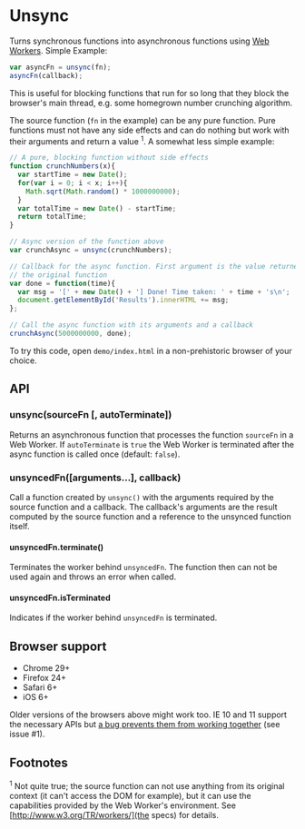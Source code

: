 Unsync
======

Turns synchronous functions into asynchronous functions using
[Web Workers](http://www.w3.org/TR/workers/). Simple Example:

```js
var asyncFn = unsync(fn);
asyncFn(callback);
```

This is useful for blocking functions that run for so long that they block the
browser's main thread, e.g. some homegrown number crunching algorithm.

The source function (`fn` in the example) can be any pure function. Pure
functions must not have any side effects and can do nothing but work with their
arguments and return a value <sup>1</sup>. A somewhat less simple example:

```js
// A pure, blocking function without side effects
function crunchNumbers(x){
  var startTime = new Date();
  for(var i = 0; i < x; i++){
    Math.sqrt(Math.random() * 1000000000);
  }
  var totalTime = new Date() - startTime;
  return totalTime;
}

// Async version of the function above
var crunchAsync = unsync(crunchNumbers);

// Callback for the async function. First argument is the value returned by
// the original function
var done = function(time){
  var msg = '[' + new Date() + '] Done! Time taken: ' + time + 's\n';
  document.getElementById('Results').innerHTML += msg;
};

// Call the async function with its arguments and a callback
crunchAsync(5000000000, done);
```

To try this code, open `demo/index.html` in a non-prehistoric browser of your
choice.



API
---

### unsync(sourceFn [, autoTerminate])

Returns an asynchronous function that processes the function `sourceFn` in a
Web Worker. If `autoTerminate` is `true` the Web Worker is terminated after
the async function is called once (default: `false`).

### unsyncedFn([arguments...], callback)

Call a function created by `unsync()` with the arguments required by the source
function and a callback. The callback's arguments are the result computed by the
source function and a reference to the unsynced function itself.

#### unsyncedFn.terminate()

Terminates the worker behind `unsyncedFn`. The function then can not be used
again and throws an error when called.

#### unsyncedFn.isTerminated

Indicates if the worker behind `unsyncedFn` is terminated.


Browser support
---------------

* Chrome 29+
* Firefox 24+
* Safari 6+
* iOS 6+

Older versions of the browsers above might work too. IE 10 and 11 support
the necessary APIs but <a href="https://connect.microsoft.com/IE/feedback/details/801810/web-workers-from-blob-urls-in-ie-10-and-11">a
bug prevents them from working together</a> (see issue #1).



Footnotes
---------

<sup>1</sup> Not quite true; the source function can not use anything from its
original context (it can't access the DOM for example), but it can use the
capabilities provided by the Web Worker's environment. See
[http://www.w3.org/TR/workers/](the specs) for details.